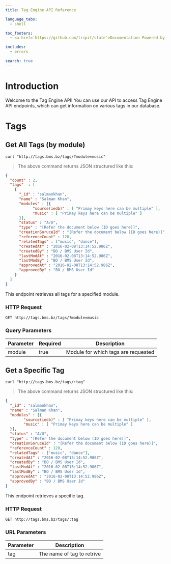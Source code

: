 ```yaml
---
title: Tag Engine API Reference

language_tabs:
  - shell

toc_footers:
  - <a href='https://github.com/tripit/slate'>Documentation Powered by Slate</a>

includes:
  - errors

search: true
---
```


# Introduction

Welcome to the Tag Engine API! You can use our API to access Tag Engine API endpoints, which can get information on various tags in our database.

# Tags

## Get All Tags (by module)


```shell
curl "http://tags.bms.bz/tags/?module=music"
```

> The above command returns JSON structured like this:

```json
{
  "count" : 2,
  "tags"  : [
    {
      "_id" : "salmankhan",
      "name" : "Salman Khan",
      "modules" : [{
            "source(iedb)" : [ "Primay keys here can be multiple" ],
            "music" : [ "Primay keys here can be multiple" ]
      }],
      "status" : "A/U",
      "type" : "[Refer the document below (ID goes here)]",
      "creationSoruceId" : "[Refer the document below (ID goes here)]",
      "referenceCount" : 120,
      "relatedTags" : ["music", "dance"],
      "createdAt" : "2016-02-08T13:14:52.986Z",
      "createdBy" : "BO / BMS User Id",
      "lastModAt" : "2016-02-08T13:14:52.986Z",
      "lastModBy" : "BO / BMS User Id",
      "approvedAt" : "2016-02-08T13:14:52.986Z",
      "approvedBy" : "BO / BMS User Id"
    }
  ]
}
```

This endpoint retrieves all tags for a specified module.

### HTTP Request

`GET http://tags.bms.bz/tags/?module=music`

### Query Parameters

Parameter | Required | Description
--------- | ------- | -----------
module | true | Module for which tags are requested

## Get a Specific Tag

```shell
curl "http://tags.bms.bz/tags/:tag"
```

> The above command returns JSON structured like this:

```json
{
  "_id" : "salmankhan",
  "name" : "Salman Khan",
  "modules" : [{
        "source(iedb)" : [ "Primay keys here can be multiple" ],
        "music" : [ "Primay keys here can be multiple" ]
  }],
  "status" : "A/U",
  "type" : "[Refer the document below (ID goes here)]",
  "creationSoruceId" : "[Refer the document below (ID goes here)]",
  "referenceCount" : 120,
  "relatedTags" : ["music", "dance"],
  "createdAt" : "2016-02-08T13:14:52.986Z",
  "createdBy" : "BO / BMS User Id",
  "lastModAt" : "2016-02-08T13:14:52.986Z",
  "lastModBy" : "BO / BMS User Id",
  "approvedAt" : "2016-02-08T13:14:52.986Z",
  "approvedBy" : "BO / BMS User Id"
}
```

This endpoint retrieves a specific tag.


### HTTP Request

`GET http://tags.bms.bz/tags/:tag`

### URL Parameters

Parameter | Description
--------- | -----------
tag | The name of tag to retrive

